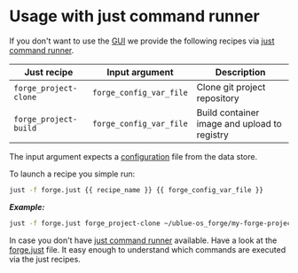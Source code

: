 # Usage with just command runner

If you don't want to use the [GUI](./gui.md) we provide the following recipes
via [just command runner](https://github.com/casey/just).

<!-- markdownlint-disable MD013 -->

| Just recipe           | Input argument          | Description                                  |
| --------------------- | ----------------------- | -------------------------------------------- |
| `forge_project-clone` | `forge_config_var_file` | Clone git project repository                 |
| `forge_project-build` | `forge_config_var_file` | Build container image and upload to registry |

<!-- markdownlint-enable MD013 -->

The input argument expects a [configuration](./index.md#configuration) file from the data store.

To launch a recipe you simple run:

```sh
just -f forge.just {{ recipe_name }} {{ forge_config_var_file }}
```

**_Example:_**

```sh
just -f forge.just forge_project-clone ~/ublue-os_forge/my-forge-project.env
```

In case you don't have [just command runner](https://github.com/casey/just) available.
Have a look at the [forge.just](../forge.just) file. It easy enough to understand which commands
are executed via the just recipes.
